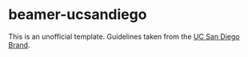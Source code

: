 # beamer-ucsandiego
This is an unofficial template. Guidelines taken from the [UC San Diego Brand](http://ucpa.ucsd.edu/brand/).
